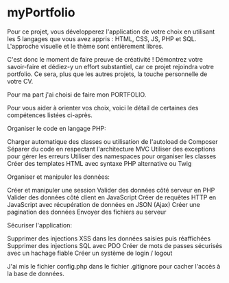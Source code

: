 # myPortfolio

Pour ce projet, vous développerez l'application de votre choix en utilisant les 5 langages que vous avez appris : HTML, CSS, JS, PHP et SQL. L'approche visuelle et le thème sont entièrement libres.

C'est donc le moment de faire preuve de créativité ! Démontrez votre savoir-faire et dédiez-y un effort substantiel, car ce projet rejoindra votre portfolio. Ce sera, plus que les autres projets, la touche personnelle de votre CV.

Pour ma part j'ai choisi de faire mon PORTFOLIO.

Pour vous aider à orienter vos choix, voici le détail de certaines des compétences listées ci-après. 

Organiser le code en langage PHP:

Charger automatique des classes ou utilisation de l'autoload de Composer
Séparer du code en respectant l'architecture MVC
Utiliser des exceptions pour gérer les erreurs
Utiliser des namespaces pour organiser les classes
Créer des templates HTML avec syntaxe PHP alternative ou Twig


Organiser et manipuler les données:

Créer et manipuler une session
Valider des données côté serveur en PHP
Valider des données côté client en JavaScript
Créer de requêtes HTTP en JavaScript avec récupération de données en JSON (Ajax)
Créer une pagination des données
Envoyer des fichiers au serveur


Sécuriser l'application:

Supprimer des injections XSS dans les données saisies puis réaffichées
Supprimer des injections SQL avec PDO
Créer de mots de passes sécurisés avec un hachage fiable
Créer un système de login / logout



J'ai mis le fichier config.php dans le fichier .gitignore pour cacher l'accès à la base de données.